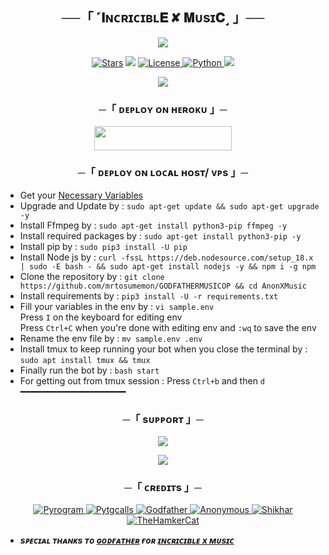<h2 align="center">
    ──「 ˹𝐈ɴᴄʀɪᴄɪʙʟ𝐄 ✘ 𝐌ᴜsɪ𝐂˼ 」──
</h2>

<p align="center">
  <img src="https://te.legra.ph/file/f200e6a16f314fcd273b3.jpg">
</p>

<p align="center">
<a href="https://github.com/mrtosumemon/DOREAMON_MUSIC/stargazers"><img src="https://img.shields.io/github/stars/mrtosumemon/DOREAMON_MUSIC?color=black&logo=github&logoColor=black&style=for-the-badge" alt="Stars" /></a>
<a href="https://github.com/mrtosumemon/DOREAMON_MUSIC/network/members"> <img src="https://img.shields.io/github/forks/mrtosumemon/DOREAMON_MUSIC?color=black&logo=github&logoColor=black&style=for-the-badge" /></a>
<a href="https://github.com/mrtosumemon/DOREAMON_MUSIC/blob/master/LICENSE"> <img src="https://img.shields.io/badge/License-MIT-blueviolet?style=for-the-badge" alt="License" /> </a>
<a href="https://www.python.org/"> <img src="https://img.shields.io/badge/Written%20in-Python-orange?style=for-the-badge&logo=python" alt="Python" /> </a>
<a href="https://github.com/mrtosumemon/DOREAMON_Music/commits/AnonymousX1025"> <img src="https://img.shields.io/github/last-commit/mrtosumemon/DOREAMON_Music?color=blue&logo=github&logoColor=green&style=for-the-badge" /></a>
</p>

<p align="center">
  <img src="https://te.legra.ph/file/b400c0c6c6b6d600c3215.jpg">
</p>

<h3 align="center">
    ─「 ᴅᴇᴩʟᴏʏ ᴏɴ ʜᴇʀᴏᴋᴜ 」─
</h3>

<p align="center"><a href="https://dashboard.heroku.com/new?template=https://github.com/lovi6754/DoReAmOn_MuSiC"> <img src="https://img.shields.io/badge/Deploy%20On%20Heroku-black?style=for-the-badge&logo=heroku" width="220" height="38.45"/></a></p>

<h3 align="center">
    ─「 ᴅᴇᴩʟᴏʏ ᴏɴ ʟᴏᴄᴀʟ ʜᴏsᴛ/ ᴠᴘs 」─
</h3>

- Get your [Necessary Variables](https://github.com/mrtosumemon/GODFATHERMUSIVOP/blob/master/sample.env)
- Upgrade and Update by :
`sudo apt-get update && sudo apt-get upgrade -y`
- Install Ffmpeg by :
`sudo apt-get install python3-pip ffmpeg -y`
- Install required packages by :
`sudo apt-get install python3-pip -y`
- Install pip by :
`sudo pip3 install -U pip`
- Install Node js by :
`curl -fssL https://deb.nodesource.com/setup_18.x | sudo -E bash - && sudo apt-get install nodejs -y && npm i -g npm`
- Clone the repository by :
`git clone https://github.com/mrtosumemon/GODFATHERMUSICOP && cd AnonXMusic`
- Install requirements by :
`pip3 install -U -r requirements.txt`
- Fill your variables in the env by :
`vi sample.env`<br>
Press `I` on the keyboard for editing env<br>
Press `Ctrl+C` when you're done with editing env and `:wq` to save the env<br>
- Rename the env file by :
`mv sample.env .env`
- Install tmux to keep running your bot when you close the terminal by :
`sudo apt install tmux && tmux`
- Finally run the bot by :
`bash start`
- For getting out from tmux session : Press `Ctrl+b` and then `d`<br>
━━━━━━━━━━━━━━━━━━━━

<h3 align="center">
    ─「 sᴜᴩᴩᴏʀᴛ 」─
</h3>

<p align="center">
<a href="https://telegram.me/INCRICIBLE"><img src="https://img.shields.io/badge/-Support%20Group-blue.svg?style=for-the-badge&logo=Telegram"></a>
</p>

<p align="center">
<a href="https://telegram.me/INCRICIBLE_NETWORK"><img src="https://img.shields.io/badge/-Support%20Channel-blue.svg?style=for-the-badge&logo=Telegram"></a>
</p>

<h3 align="center">
    ─「 ᴄʀᴇᴅɪᴛs 」─
</h3>

<p align="center">
<a href="https://github.com/pyrogram/pyrogram"> <img src="https://img.shields.io/badge/Pyrogram-black?style=for-the-badge&logo=github" alt="Pyrogram" /> </a>
<a href="https://github.com/pytgcalls/pytgcalls"> <img src="https://img.shields.io/badge/PyTgCalls-black?style=for-the-badge&logo=github" alt="Pytgcalls" /> </a>
<a href="https://github.com/mrtosumemon"> <img src="https://img.shields.io/badge/CallsMusic-black?style=for-the-badge&logo=github" alt="Godfather" /> </a>
<a href="https://github.com/AnonymousX1025"> <img src="https://img.shields.io/badge/Anonymous-black?style=for-the-badge&logo=github" alt="Anonymous" /> </a>
<a href="https://github.com/NotReallyShikhar"> <img src="https://img.shields.io/badge/Shikhar-black?style=for-the-badge&logo=github" alt="Shikhar" /> </a>
<a href="https://github.com/TheHamkerCat"> <img src="https://img.shields.io/badge/TheHamkerCat-black?style=for-the-badge&logo=github" alt="TheHamkerCat" /> </a>
</p>

- <b> _sᴩᴇᴄɪᴀʟ ᴛʜᴀɴᴋs ᴛᴏ [ɢᴏᴅғᴀᴛʜᴇʀ](https://github.com/mrtosumemon) ғᴏʀ [ɪɴᴄʀɪᴄɪʙʟᴇ x ᴍᴜsɪᴄ](https://github.com/mrtosumemon/INCRICIBLE_MUSIC)_ </b>
